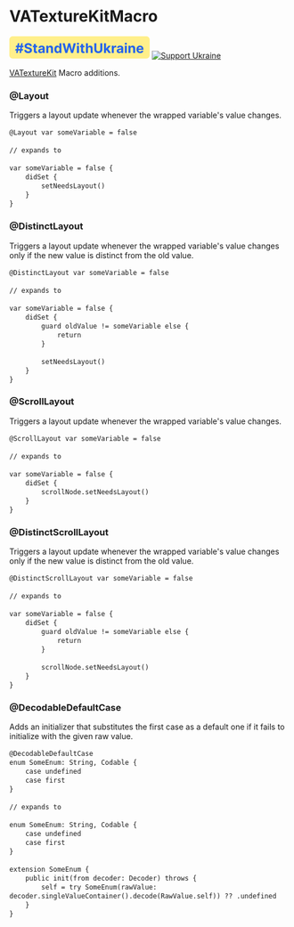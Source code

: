 # VATextureKitMacro


[![StandWithUkraine](https://raw.githubusercontent.com/vshymanskyy/StandWithUkraine/main/badges/StandWithUkraine.svg)](https://github.com/vshymanskyy/StandWithUkraine/blob/main/docs/README.md)
[![Support Ukraine](https://img.shields.io/badge/Support-Ukraine-FFD500?style=flat&labelColor=005BBB)](https://opensource.fb.com/support-ukraine)


[VATextureKit](https://github.com/VAndrJ/VATextureKit) Macro additions.


### @Layout


Triggers a layout update whenever the wrapped variable's value changes.


```
@Layout var someVariable = false

// expands to

var someVariable = false {
    didSet {
        setNeedsLayout()
    }
}
```


### @DistinctLayout


Triggers a layout update whenever the wrapped variable's value changes only if the new value is distinct from the old value.


```
@DistinctLayout var someVariable = false

// expands to

var someVariable = false {
    didSet {
        guard oldValue != someVariable else {
            return
        }

        setNeedsLayout()
    }
}
```


### @ScrollLayout


Triggers a layout update whenever the wrapped variable's value changes.


```
@ScrollLayout var someVariable = false

// expands to

var someVariable = false {
    didSet {
        scrollNode.setNeedsLayout()
    }
}
```


### @DistinctScrollLayout


Triggers a layout update whenever the wrapped variable's value changes only if the new value is distinct from the old value.


```
@DistinctScrollLayout var someVariable = false

// expands to

var someVariable = false {
    didSet {
        guard oldValue != someVariable else {
            return
        }

        scrollNode.setNeedsLayout()
    }
}
```


### @DecodableDefaultCase


Adds an initializer that substitutes the first case as a default one if it fails to initialize with the given raw value.


```
@DecodableDefaultCase
enum SomeEnum: String, Codable {
    case undefined
    case first
}

// expands to

enum SomeEnum: String, Codable {
    case undefined
    case first
}

extension SomeEnum {
    public init(from decoder: Decoder) throws {
        self = try SomeEnum(rawValue: decoder.singleValueContainer().decode(RawValue.self)) ?? .undefined
    }
}
```
